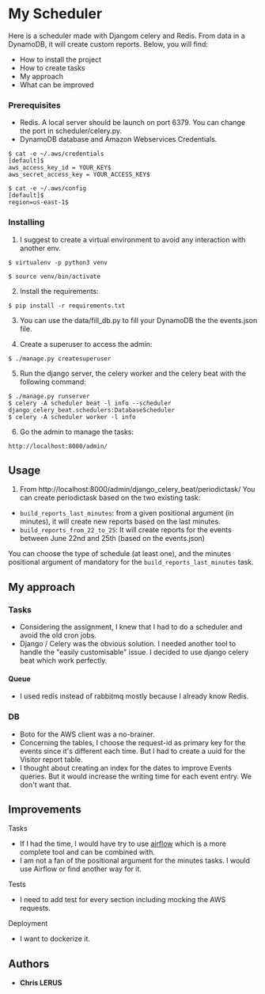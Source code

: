 # My Scheduler

Here is a scheduler made with Djangom celery and Redis. From data in a DynamoDB, it will create custom reports.
Below, you will find:
- How to install the project
- How to create tasks
- My approach
- What can be improved

### Prerequisites

- Redis. A local server should be launch on port 6379. You can change the port in scheduler/celery.py.
- DynamoDB database and Amazon Webservices Credentials.
```
$ cat -e ~/.aws/credentials
[default]$
aws_access_key_id = YOUR_KEY$
aws_secret_access_key = YOUR_ACCESS_KEY$

$ cat -e ~/.aws/config
[default]$
region=us-east-1$
```

### Installing

1) I suggest to create a virtual environment to avoid any interaction with another env.

```
$ virtualenv -p python3 venv

$ source venv/bin/activate
```

2) Install the requirements:

`$ pip install -r requirements.txt`

3) You can use the data/fill_db.py to fill your DynamoDB the the events.json file.

4) Create a superuser to access the admin:

```
$ ./manage.py createsuperuser
```

5) Run the django server, the celery worker and the celery beat with the following command:

```
$ ./manage.py runserver
$ celery -A scheduler beat -l info --scheduler django_celery_beat.schedulers:DatabaseScheduler
$ celery -A scheduler worker -l info
```

6) Go the admin to manage the tasks:
```
http://localhost:8000/admin/
```



## Usage

1) From http://localhost:8000/admin/django_celery_beat/periodictask/
 You can create periodictask based on the two existing task:
 - `build_reports_last_minutes`: from a given positional argument (in minutes), it will create new reports based on 
 the last minutes.
 - `build_reports_from_22_to_25`: It will create reports for the events between June 22nd and 25th
  (based on the events.json)
 
 You can choose the type of schedule (at least one), and the minutes positional argument of mandatory for 
 the `build_reports_last_minutes` task. 

## My approach

### Tasks
- Considering the assignment, I knew that I had to do a scheduler and avoid the old cron jobs.
- Django / Celery was the obvious solution. I needed another tool to handle the "easily customisable" issue. I decided 
to use django celery beat which work perfectly.

#### Queue
- I used redis instead of rabbitmq mostly because I already know Redis.

### DB
- Boto for the AWS client was a no-brainer.
- Concerning the tables, I choose the request-id as primary key for the events since it's different each time. But I 
had to create a uuid for the Visitor report table.
- I thought about creating an index for the dates to improve Events queries. But it would increase the writing time 
for each event entry. We don't want that.

## Improvements
Tasks
- If I had the time, I would have try to use [airflow](https://airflow.apache.org/) which is a more complete tool and 
can be combined with.
- I am not a fan of the positional argument for the minutes tasks. I would use Airflow or find another way for it.

Tests
- I need to add test for every section including mocking the AWS requests.

Deployment
- I want to dockerize it.


## Authors

* **Chris LERUS**
